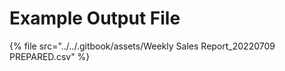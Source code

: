# Example Output File

{% file src="../../.gitbook/assets/Weekly Sales Report_20220709 PREPARED.csv" %}
